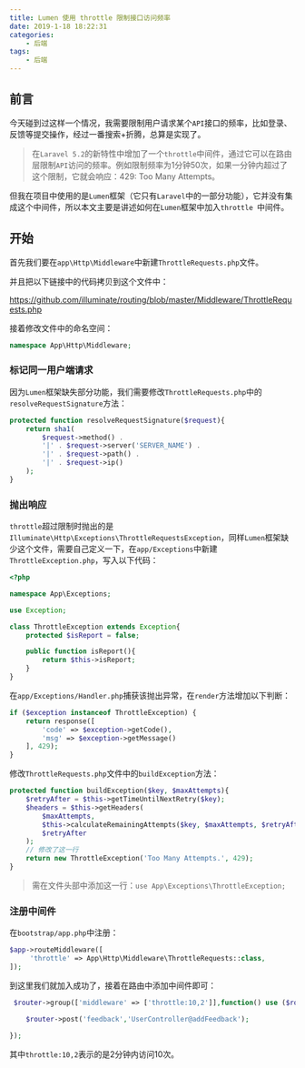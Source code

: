 ```yaml
---
title: Lumen 使用 throttle 限制接口访问频率
date: 2019-1-18 18:22:31
categories:
 	- 后端
tags: 
	- 后端
---
```


## 前言

今天碰到过这样一个情况，我需要限制用户请求某个`API`接口的频率，比如登录、反馈等提交操作，经过一番搜索+折腾，总算是实现了。

> 在`Laravel 5.2`的新特性中增加了一个`throttle`中间件，通过它可以在路由层限制`API`访问的频率。例如限制频率为1分钟50次，如果一分钟内超过了这个限制，它就会响应：429: Too Many Attempts。

但我在项目中使用的是`Lumen`框架（它只有`Laravel`中的一部分功能），它并没有集成这个中间件，所以本文主要是讲述如何在`Lumen`框架中加入`throttle `中间件。

## 开始

首先我们要在`app\Http\Middleware`中新建`ThrottleRequests.php`文件。

并且把以下链接中的代码拷贝到这个文件中：

https://github.com/illuminate/routing/blob/master/Middleware/ThrottleRequests.php

接着修改文件中的命名空间：

```php
namespace App\Http\Middleware;
```

### 标记同一用户端请求

因为`Lumen`框架缺失部分功能，我们需要修改`ThrottleRequests.php`中的`resolveRequestSignature`方法：

```php
protected function resolveRequestSignature($request){
    return sha1(
        $request->method() .
        '|' . $request->server('SERVER_NAME') .
        '|' . $request->path() .
        '|' . $request->ip()
    );
}
```

### 抛出响应

`throttle`超过限制时抛出的是`Illuminate\Http\Exceptions\ThrottleRequestsException`，同样`Lumen`框架缺少这个文件，需要自己定义一下，在`app/Exceptions`中新建`ThrottleException.php`，写入以下代码：

```php
<?php

namespace App\Exceptions;

use Exception;

class ThrottleException extends Exception{
    protected $isReport = false;

    public function isReport(){
        return $this->isReport;
    }
}
```

在`app/Exceptions/Handler.php`捕获该抛出异常，在`render`方法增加以下判断：

```php
if ($exception instanceof ThrottleException) {
	return response([
        'code' => $exception->getCode(),
        'msg' => $exception->getMessage()
	], 429);
}
```

修改`ThrottleRequests.php`文件中的`buildException`方法：

```php
protected function buildException($key, $maxAttempts){
	$retryAfter = $this->getTimeUntilNextRetry($key);
	$headers = $this->getHeaders(
        $maxAttempts,
        $this->calculateRemainingAttempts($key, $maxAttempts, $retryAfter),
        $retryAfter
    );
    // 修改了这一行
  	return new ThrottleException('Too Many Attempts.', 429);
}
```

> 需在文件头部中添加这一行：`use App\Exceptions\ThrottleException;`

### 注册中间件

在`bootstrap/app.php`中注册：

```php
$app->routeMiddleware([
     'throttle' => App\Http\Middleware\ThrottleRequests::class,
]);
```

到这里我们就加入成功了，接着在路由中添加中间件即可：

```php
 $router->group(['middleware' => ['throttle:10,2']],function() use ($router){

	$router->post('feedback','UserController@addFeedback');

});
```

其中`throttle:10,2`表示的是2分钟内访问10次。

